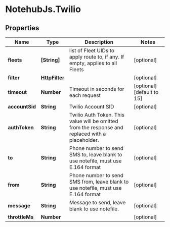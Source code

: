 # NotehubJs.Twilio

## Properties

Name | Type | Description | Notes
------------ | ------------- | ------------- | -------------
**fleets** | **[String]** | list of Fleet UIDs to apply route to, if any.  If empty, applies to all Fleets | [optional] 
**filter** | [**HttpFilter**](HttpFilter.md) |  | [optional] 
**timeout** | **Number** | Timeout in seconds for each request | [optional] [default to 15]
**accountSid** | **String** | Twilio Account SID | [optional] 
**authToken** | **String** | Twilio Auth Token.  This value will be omitted from the response and replaced with a placeholder. | [optional] 
**to** | **String** | Phone number to send SMS to, leave blank to use notefile, must use E.164 format | [optional] 
**from** | **String** | Phone number to send SMS from, leave blank to use notefile, must use E.164 format | [optional] 
**message** | **String** | Message to send, leave blank to use notefile. | [optional] 
**throttleMs** | **Number** |  | [optional] 


